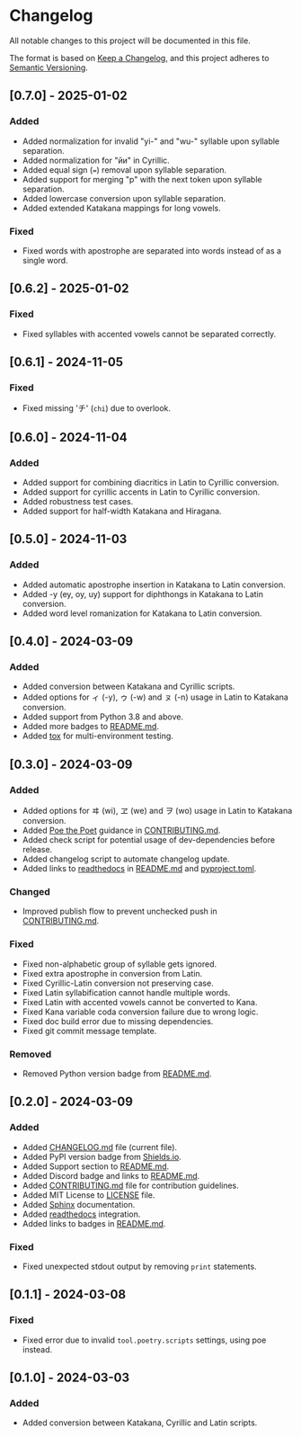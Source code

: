 # Changelog

All notable changes to this project will be documented in this file.

The format is based on [Keep a Changelog](https://keepachangelog.com/en/1.1.0/),
and this project adheres to [Semantic Versioning](https://semver.org/spec/v2.0.0.html).

## [0.7.0] - 2025-01-02

### Added

- Added normalization for invalid "yi-" and "wu-" syllable upon syllable separation.
- Added normalization for "йи" in Cyrillic.
- Added equal sign (`=`) removal upon syllable separation.
- Added support for merging "p" with the next token upon syllable separation.
- Added lowercase conversion upon syllable separation.
- Added extended Katakana mappings for long vowels.

### Fixed

- Fixed words with apostrophe are separated into words instead of as a single word.

## [0.6.2] - 2025-01-02

### Fixed

- Fixed syllables with accented vowels cannot be separated correctly.

## [0.6.1] - 2024-11-05

### Fixed

- Fixed missing 'チ' (`chi`) due to overlook.

## [0.6.0] - 2024-11-04

### Added

- Added support for combining diacritics in Latin to Cyrillic conversion.
- Added support for cyrillic accents in Latin to Cyrillic conversion.
- Added robustness test cases.
- Added support for half-width Katakana and Hiragana.

## [0.5.0] - 2024-11-03

### Added

- Added automatic apostrophe insertion in Katakana to Latin conversion.
- Added -y (ey, oy, uy) support for diphthongs in Katakana to Latin conversion.
- Added word level romanization for Katakana to Latin conversion.

## [0.4.0] - 2024-03-09

### Added

- Added conversion between Katakana and Cyrillic scripts.
- Added options for ィ (-y), ゥ (-w) and ㇴ (-n) usage in Latin to Katakana conversion.
- Added support from Python 3.8 and above.
- Added more badges to [README.md](README.md).
- Added [tox](https://tox.readthedocs.io/) for multi-environment testing.

## [0.3.0] - 2024-03-09

### Added

- Added options for ヰ (wi), ヱ (we) and ヲ (wo) usage in Latin to Katakana conversion.
- Added [Poe the Poet](https://github.com/nat-n/poethepoet) guidance in [CONTRIBUTING.md](CONTRIBUTING.md).
- Added check script for potential usage of dev-dependencies before release.
- Added changelog script to automate changelog update.
- Added links to [readthedocs](https://readthedocs.org/) in [README.md](README.md) and [pyproject.toml](pyproject.toml).

### Changed

- Improved publish flow to prevent unchecked push in [CONTRIBUTING.md](CONTRIBUTING.md).

### Fixed

- Fixed non-alphabetic group of syllable gets ignored.
- Fixed extra apostrophe in conversion from Latin.
- Fixed Cyrillic-Latin conversion not preserving case.
- Fixed Latin syllabification cannot handle multiple words.
- Fixed Latin with accented vowels cannot be converted to Kana.
- Fixed Kana variable coda conversion failure due to wrong logic.
- Fixed doc build error due to missing dependencies.
- Fixed git commit message template.

### Removed

- Removed Python version badge from [README.md](README.md).

## [0.2.0] - 2024-03-09

### Added

- Added [CHANGELOG.md](CHANGELOG.md) file (current file).
- Added PyPI version badge from [Shields.io](https://shields.io/).
- Added Support section to [README.md](README.md).
- Added Discord badge and links to [README.md](README.md).
- Added [CONTRIBUTING.md](CONTRIBUTING.md) file for contribution guidelines.
- Added MIT License to [LICENSE](LICENSE) file.
- Added [Sphinx](https://www.sphinx-doc.org/) documentation.
- Added [readthedocs](https://readthedocs.org/) integration.
- Added links to badges in [README.md](README.md).

### Fixed

- Fixed unexpected stdout output by removing `print` statements.

## [0.1.1] - 2024-03-08

### Fixed

- Fixed error due to invalid `tool.poetry.scripts` settings, using poe instead.

## [0.1.0] - 2024-03-03

### Added

- Added conversion between Katakana, Cyrillic and Latin scripts.
